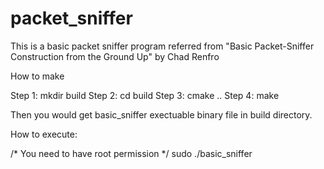 packet_sniffer
==============

This is a basic packet sniffer program referred from "Basic Packet-Sniffer Construction from the Ground Up" by Chad Renfro

How to make

  Step 1: mkdir build
  Step 2: cd build
  Step 3: cmake ..
  Step 4: make

Then you would get basic_sniffer exectuable binary file in build directory.

How to execute:

  /* You need to have root permission */
  sudo ./basic_sniffer

